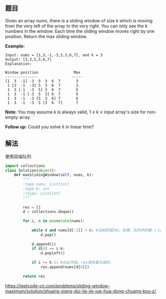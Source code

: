 ## 题目

Given an array *nums*, there is a sliding window of size *k* which is moving from the very left of the array to the very right. You can only see the *k* numbers in the window. Each time the sliding window moves right by one position. Return the max sliding window.

**Example:**

```
Input: nums = [1,3,-1,-3,5,3,6,7], and k = 3
Output: [3,3,5,5,6,7] 
Explanation: 

Window position                Max
---------------               -----
[1  3  -1] -3  5  3  6  7       3
 1 [3  -1  -3] 5  3  6  7       3
 1  3 [-1  -3  5] 3  6  7       5
 1  3  -1 [-3  5  3] 6  7       5
 1  3  -1  -3 [5  3  6] 7       6
 1  3  -1  -3  5 [3  6  7]      7
```

**Note:** 
You may assume *k* is always valid, 1 ≤ k ≤ input array's size for non-empty array.

**Follow up:**
Could you solve it in linear time?



## 解法

使用双端队列

```python
import collections
class Solution(object):
    def maxSlidingWindow(self, nums, k):
        """
        :type nums: List[int]
        :type k: int
        :rtype: List[int]
        """
        
        res = []
        d = collections.deque()
        
        for i, n in enumerate(nums):
            
            while d and nums[d[-1]] < n: #当前的值为n，如果，队列中的数（-1位置）小于n，则弹出，队列d[0]位置只保存当前窗口的最大值，d中的数为从大到小的排列
                d.pop()
            
            d.append(i)
            if d[0] == i-k:
                d.popleft()  
                
            if i >= k-1: #从此开始，res保存最大值的。
                res.append(nums[d[0]])
                
        return res  
```





https://leetcode-cn.com/problems/sliding-window-maximum/solution/shuang-xiang-dui-lie-jie-jue-hua-dong-chuang-kou-z/



